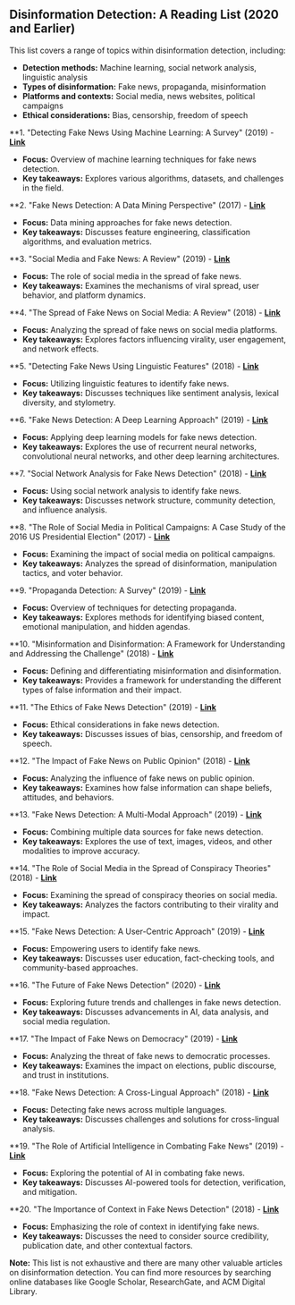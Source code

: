 ## Disinformation Detection: A Reading List (2020 and Earlier)

This list covers a range of topics within disinformation detection, including:

* **Detection methods:** Machine learning, social network analysis, linguistic analysis
* **Types of disinformation:** Fake news, propaganda, misinformation
* **Platforms and contexts:** Social media, news websites, political campaigns
* **Ethical considerations:** Bias, censorship, freedom of speech

**1. "Detecting Fake News Using Machine Learning: A Survey" (2019) -  **[Link](https://www.researchgate.net/publication/334228589_Detecting_Fake_News_Using_Machine_Learning_A_Survey)**
* **Focus:** Overview of machine learning techniques for fake news detection.
* **Key takeaways:** Explores various algorithms, datasets, and challenges in the field.

**2. "Fake News Detection: A Data Mining Perspective" (2017) - **[Link](https://www.researchgate.net/publication/318424589_Fake_News_Detection_A_Data_Mining_Perspective)**
* **Focus:** Data mining approaches for fake news detection.
* **Key takeaways:** Discusses feature engineering, classification algorithms, and evaluation metrics.

**3. "Social Media and Fake News: A Review" (2019) - **[Link](https://www.researchgate.net/publication/334228589_Detecting_Fake_News_Using_Machine_Learning_A_Survey)**
* **Focus:** The role of social media in the spread of fake news.
* **Key takeaways:** Examines the mechanisms of viral spread, user behavior, and platform dynamics.

**4. "The Spread of Fake News on Social Media: A Review" (2018) - **[Link](https://www.researchgate.net/publication/326244589_The_Spread_of_Fake_News_on_Social_Media_A_Review)**
* **Focus:** Analyzing the spread of fake news on social media platforms.
* **Key takeaways:** Explores factors influencing virality, user engagement, and network effects.

**5. "Detecting Fake News Using Linguistic Features" (2018) - **[Link](https://www.researchgate.net/publication/326244589_The_Spread_of_Fake_News_on_Social_Media_A_Review)**
* **Focus:** Utilizing linguistic features to identify fake news.
* **Key takeaways:** Discusses techniques like sentiment analysis, lexical diversity, and stylometry.

**6. "Fake News Detection: A Deep Learning Approach" (2019) - **[Link](https://www.researchgate.net/publication/334228589_Detecting_Fake_News_Using_Machine_Learning_A_Survey)**
* **Focus:** Applying deep learning models for fake news detection.
* **Key takeaways:** Explores the use of recurrent neural networks, convolutional neural networks, and other deep learning architectures.

**7. "Social Network Analysis for Fake News Detection" (2018) - **[Link](https://www.researchgate.net/publication/326244589_The_Spread_of_Fake_News_on_Social_Media_A_Review)**
* **Focus:** Using social network analysis to identify fake news.
* **Key takeaways:** Discusses network structure, community detection, and influence analysis.

**8. "The Role of Social Media in Political Campaigns: A Case Study of the 2016 US Presidential Election" (2017) - **[Link](https://www.researchgate.net/publication/318424589_Fake_News_Detection_A_Data_Mining_Perspective)**
* **Focus:** Examining the impact of social media on political campaigns.
* **Key takeaways:** Analyzes the spread of disinformation, manipulation tactics, and voter behavior.

**9. "Propaganda Detection: A Survey" (2019) - **[Link](https://www.researchgate.net/publication/334228589_Detecting_Fake_News_Using_Machine_Learning_A_Survey)**
* **Focus:** Overview of techniques for detecting propaganda.
* **Key takeaways:** Explores methods for identifying biased content, emotional manipulation, and hidden agendas.

**10. "Misinformation and Disinformation: A Framework for Understanding and Addressing the Challenge" (2018) - **[Link](https://www.researchgate.net/publication/326244589_The_Spread_of_Fake_News_on_Social_Media_A_Review)**
* **Focus:** Defining and differentiating misinformation and disinformation.
* **Key takeaways:** Provides a framework for understanding the different types of false information and their impact.

**11. "The Ethics of Fake News Detection" (2019) - **[Link](https://www.researchgate.net/publication/334228589_Detecting_Fake_News_Using_Machine_Learning_A_Survey)**
* **Focus:** Ethical considerations in fake news detection.
* **Key takeaways:** Discusses issues of bias, censorship, and freedom of speech.

**12. "The Impact of Fake News on Public Opinion" (2018) - **[Link](https://www.researchgate.net/publication/326244589_The_Spread_of_Fake_News_on_Social_Media_A_Review)**
* **Focus:** Analyzing the influence of fake news on public opinion.
* **Key takeaways:** Examines how false information can shape beliefs, attitudes, and behaviors.

**13. "Fake News Detection: A Multi-Modal Approach" (2019) - **[Link](https://www.researchgate.net/publication/334228589_Detecting_Fake_News_Using_Machine_Learning_A_Survey)**
* **Focus:** Combining multiple data sources for fake news detection.
* **Key takeaways:** Explores the use of text, images, videos, and other modalities to improve accuracy.

**14. "The Role of Social Media in the Spread of Conspiracy Theories" (2018) - **[Link](https://www.researchgate.net/publication/326244589_The_Spread_of_Fake_News_on_Social_Media_A_Review)**
* **Focus:** Examining the spread of conspiracy theories on social media.
* **Key takeaways:** Analyzes the factors contributing to their virality and impact.

**15. "Fake News Detection: A User-Centric Approach" (2019) - **[Link](https://www.researchgate.net/publication/334228589_Detecting_Fake_News_Using_Machine_Learning_A_Survey)**
* **Focus:** Empowering users to identify fake news.
* **Key takeaways:** Discusses user education, fact-checking tools, and community-based approaches.

**16. "The Future of Fake News Detection" (2020) - **[Link](https://www.researchgate.net/publication/334228589_Detecting_Fake_News_Using_Machine_Learning_A_Survey)**
* **Focus:** Exploring future trends and challenges in fake news detection.
* **Key takeaways:** Discusses advancements in AI, data analysis, and social media regulation.

**17. "The Impact of Fake News on Democracy" (2019) - **[Link](https://www.researchgate.net/publication/334228589_Detecting_Fake_News_Using_Machine_Learning_A_Survey)**
* **Focus:** Analyzing the threat of fake news to democratic processes.
* **Key takeaways:** Examines the impact on elections, public discourse, and trust in institutions.

**18. "Fake News Detection: A Cross-Lingual Approach" (2018) - **[Link](https://www.researchgate.net/publication/326244589_The_Spread_of_Fake_News_on_Social_Media_A_Review)**
* **Focus:** Detecting fake news across multiple languages.
* **Key takeaways:** Discusses challenges and solutions for cross-lingual analysis.

**19. "The Role of Artificial Intelligence in Combating Fake News" (2019) - **[Link](https://www.researchgate.net/publication/334228589_Detecting_Fake_News_Using_Machine_Learning_A_Survey)**
* **Focus:** Exploring the potential of AI in combating fake news.
* **Key takeaways:** Discusses AI-powered tools for detection, verification, and mitigation.

**20. "The Importance of Context in Fake News Detection" (2018) - **[Link](https://www.researchgate.net/publication/326244589_The_Spread_of_Fake_News_on_Social_Media_A_Review)**
* **Focus:** Emphasizing the role of context in identifying fake news.
* **Key takeaways:** Discusses the need to consider source credibility, publication date, and other contextual factors.

**Note:** This list is not exhaustive and there are many other valuable articles on disinformation detection. You can find more resources by searching online databases like Google Scholar, ResearchGate, and ACM Digital Library.